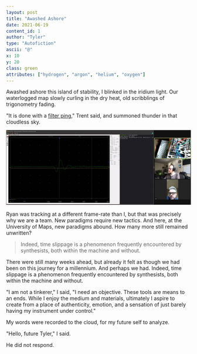 ```yaml
---
layout: post
title: "Awashed Ashore"
date: 2021-06-19
content_id: 1
author: "Tyler"
type: "Autofiction"
ascii: "@"
x: 10
y: 20
class: green
attributes: ["hydrogen", "argon", "helium", "oxygen"]
---
```

Awashed ashore this island of stability, I blinked in the iridium light. Our waterlogged map slowly curling in the dry heat, old scribblings of trigonometry fading.

"It is done with a [filter ping](#4)," Trent said, and summoned thunder in that cloudless sky.

![Filter Ping](/assets/content/filter-ping.jpg)

Ryan was tracking at a different frame-rate than I, but that was precisely why we are a team. New paradigms require new tactics. And here, at the University of Maps, new paradigms abound. How many more still remained unwritten?

> Indeed, time slippage is a phenomenon frequently encountered by synthesists, both within the machine and without.

There were still many weeks ahead, but already it felt as though we had been on this journey for a millennium. And perhaps we had. Indeed, time slippage is a phenomenon frequently encountered by synthesists, both within the machine and without.

"I am not a tinkerer," I said, "I need an objective. These tools are means to an ends. While I enjoy the medium and materials, ultimately I aspire to create from a place of authenticity, emotion, and a sensation of just barely having my instrument under control."

My words were recorded to the cloud, for my future self to analyze.

"Hello, future Tyler," I said.

He did not respond.